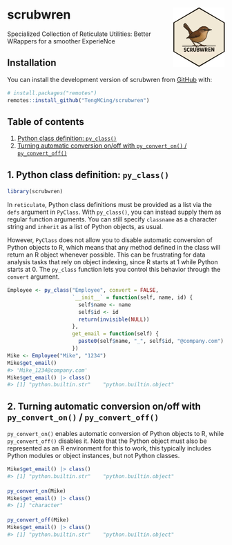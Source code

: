 
<!-- README.md is generated from README.Rmd. Please edit that file -->

# scrubwren <img src='man/figures/logo.png' align="right" height="138" />

<!-- badges: start -->
<!-- badges: end -->

Specialized Collection of Reticulate Utilities: Better WRappers for a
smoother ExperieNce

## Installation

You can install the development version of scrubwren from
[GitHub](https://github.com/) with:

``` r
# install.packages("remotes")
remotes::install_github("TengMCing/scrubwren")
```

## Table of contents

1.  [Python class definition: `py_class()`](#py-class)
2.  [Turning automatic conversion on/off with `py_convert_on()` /
    `py_convert_off()`](#py-convert)

## 1. Python class definition: `py_class()`

``` r
library(scrubwren)
```

In `reticulate`, Python class definitions must be provided as a list via
the `defs` argument in `PyClass`. With `py_class()`, you can instead
supply them as regular function arguments. You can still specify
`classname` as a character string and `inherit` as a list of Python
objects, as usual.

However, `PyClass` does not allow you to disable automatic conversion of
Python objects to R, which means that any method defined in the class
will return an R object whenever possible. This can be frustrating for
data analysis tasks that rely on object indexing, since R starts at 1
while Python starts at 0. The `py_class` function lets you control this
behavior through the `convert` argument.

``` r
Employee <- py_class("Employee", convert = FALSE,
                     `__init__` = function(self, name, id) {
                       self$name <- name
                       self$id <- id
                       return(invisible(NULL))
                     },
                     get_email = function(self) {
                       paste0(self$name, "_", self$id, "@company.com")
                     })
Mike <- Employee("Mike", "1234")
Mike$get_email()
#> 'Mike_1234@company.com'
Mike$get_email() |> class()
#> [1] "python.builtin.str"    "python.builtin.object"
```

## 2. Turning automatic conversion on/off with `py_convert_on()` / `py_convert_off()`

`py_convert_on()` enables automatic conversion of Python objects to R,
while `py_convert_off()` disables it. Note that the Python object must
also be represented as an R environment for this to work, this typically
includes Python modules or object instances, but not Python classes.

``` r
Mike$get_email() |> class()
#> [1] "python.builtin.str"    "python.builtin.object"

py_convert_on(Mike)
Mike$get_email() |> class()
#> [1] "character"

py_convert_off(Mike)
Mike$get_email() |> class()
#> [1] "python.builtin.str"    "python.builtin.object"
```
